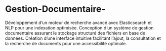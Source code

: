 # Gestion-Documentaire-
Développement d’un moteur de recherche avancé avec Elasticsearch et NLP pour une indexation optimisée. Conception d’un système de gestion documentaire assurant le stockage structuré des fichiers en base de données. Création d’une interface intuitive facilitant l’ajout, la consultation et la recherche de documents pour une accessibilité optimale.
